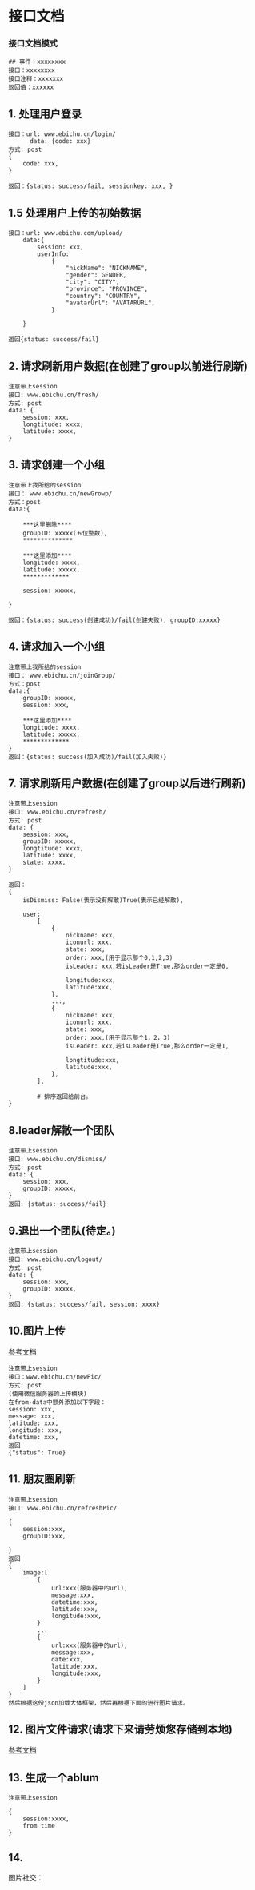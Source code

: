 # 接口文档

### 接口文档模式
	## 事件：xxxxxxxx
	接口：xxxxxxxx
	接口注释：xxxxxxx	
	返回值：xxxxxx

## 1. 处理用户登录
	接口：url: www.ebichu.cn/login/
		  data: {code: xxx}
	方式: post
	{
		code: xxx,
	}
		  
	返回：{status: success/fail, sessionkey: xxx, }
	
	
## 1.5 处理用户上传的初始数据
	接口：url: www.ebichu.com/upload/
		data:{
			session: xxx,
			userInfo:
				{
	    			"nickName": "NICKNAME",
				    "gender": GENDER,
				    "city": "CITY",
				    "province": "PROVINCE",
				    "country": "COUNTRY",
				    "avatarUrl": "AVATARURL",
			    }

		}
		
	返回{status: success/fail}



## 2. 请求刷新用户数据(在创建了group以前进行刷新)
	注意带上session
	接口: www.ebichu.cn/fresh/
	方式: post
	data: {
		session: xxx,
		longtitude: xxxx,
		latitude: xxxx,
	}
	
	
	
	
## 3. 请求创建一个小组
	注意带上我所给的session
	接口： www.ebichu.cn/newGrowp/
	方式：post
	data:{
	
		***这里删除****
		groupID: xxxxx(五位整数),
		**************
		
		***这里添加****
		longitude: xxxx,
		latitude: xxxxx,
		*************
		
		session: xxxxx,
		
	}
	
	返回：{status: success(创建成功)/fail(创建失败), groupID:xxxxx}
	
	
## 4. 请求加入一个小组
	注意带上我所给的session
	接口： www.ebichu.cn/joinGroup/
	方式：post
	data:{
		groupID: xxxxx,
		session: xxx,
		
		***这里添加****
		longitude: xxxx,
		latitude: xxxxx,
		*************
	}
	返回：{status: success(加入成功)/fail(加入失败)}
	
	
## 7. 请求刷新用户数据(在创建了group以后进行刷新)
	注意带上session
	接口: www.ebichu.cn/refresh/
	方式: post
	data: {
		session: xxx,
		groupID: xxxxx,
		longtitude: xxxx,
		latitude: xxxx,
		state: xxxx,
	}
	
	返回：
	{
		isDismiss: False(表示没有解散)True(表示已经解散),
		
		user:
			[
				{
					nickname: xxx,
					iconurl: xxx,
					state: xxx,
					order: xxx,(用于显示那个0,1,2,3)
					isLeader: xxx,若isLeader是True,那么order一定是0,
					
					longitude:xxx,
					latitude:xxx,
				},
				...,
				{
					nickname: xxx,
					iconurl: xxx,
					state: xxx,
					order: xxx,(用于显示那个1，2，3)
					isLeader: xxx,若isLeader是True,那么order一定是1,
					
					longtitude:xxx,
					latitude:xxx,
				},
			],
			
			# 排序返回给前台。
	}
	
	
	
	
## 8.leader解散一个团队
	注意带上session
	接口: www.ebichu.cn/dismiss/
	方式: post
	data: {
		session: xxx,
		groupID: xxxxx,
	}
	返回: {status: success/fail}
	
## 9.退出一个团队(待定。)
	注意带上session
	接口: www.ebichu.cn/logout/
	方式: post
	data: {
		session: xxx,
		groupID: xxxxx,
	}
	返回: {status: success/fail, session: xxxx}
	
	
## 10.图片上传
<a href="https://mp.weixin.qq.com/debug/wxadoc/dev/api/network-file.html#wxuploadfileobject">参考文档</a>

	注意带上session
	接口：www.ebichu.cn/newPic/
	方式: post
	(使用微信服务器的上传模块)
	在from-data中额外添加以下字段：
	session: xxx,
	message: xxx,
	latitude: xxx,
	longitude: xxx,
	datetime: xxx,
	返回
	{"status": True}
	

## 11. 朋友圈刷新

	注意带上session
	接口: www.ebichu.cn/refreshPic/
	
	{
		session:xxx,
		groupID:xxx,
		
	}
	返回
	{
		image:[
			{
				url:xxx(服务器中的url),
				message:xxx,
				datetime:xxx,
				latitude:xxx,
				longitude:xxx,
			}
			...
			{
				url:xxx(服务器中的url),
				message:xxx,
				date:xxx,
				latitude:xxx,
				longitude:xxx,
			}
		]
	}	
	然后根据这份json加载大体框架，然后再根据下面的进行图片请求。
	
## 12. 图片文件请求(请求下来请劳烦您存储到本地)
<a href="https://mp.weixin.qq.com/debug/wxadoc/dev/api/network-file.html#wxdownloadfileobject">参考文档</a>
	
## 13. 生成一个ablum
	
	注意带上session
	
	{
		session:xxxx,
		from time
	}
	
	
## 14. 


图片社交：
	
